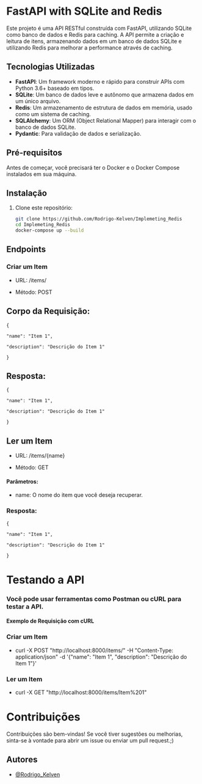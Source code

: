 # FastAPI with SQLite and Redis

Este projeto é uma API RESTful construída com FastAPI, utilizando SQLite como banco de dados e Redis para caching. A API permite a criação e leitura de itens, armazenando dados em um banco de dados SQLite e utilizando Redis para melhorar a performance através de caching.

## Tecnologias Utilizadas

- **FastAPI**: Um framework moderno e rápido para construir APIs com Python 3.6+ baseado em tipos.
- **SQLite**: Um banco de dados leve e autônomo que armazena dados em um único arquivo.
- **Redis**: Um armazenamento de estrutura de dados em memória, usado como um sistema de caching.
- **SQLAlchemy**: Um ORM (Object Relational Mapper) para interagir com o banco de dados SQLite.
- **Pydantic**: Para validação de dados e serialização.


## Pré-requisitos

Antes de começar, você precisará ter o Docker e o Docker Compose instalados em sua máquina.

## Instalação

1. Clone este repositório:

   ```bash
   git clone https://github.com/Rodrigo-Kelven/Implemeting_Redis
   cd Implemeting_Redis
   docker-compose up --build

   
## Endpoints
### Criar um Item

- URL: /items/

- Método: POST

## Corpo da Requisição:



    {

    "name": "Item 1",

    "description": "Descrição do Item 1"

    }

## Resposta:


    {

    "name": "Item 1",

    "description": "Descrição do Item 1"

    }

## Ler um Item

- URL: /items/{name}

- Método: GET

#### Parâmetros:
- name: O nome do item que você deseja recuperar.

### Resposta:



    {

    "name": "Item 1",

    "description": "Descrição do Item 1"

    }

# Testando a API

### Você pode usar ferramentas como Postman ou cURL para testar a API.
#### Exemplo de Requisição com cURL
### Criar um Item


- curl -X POST "http://localhost:8000/items/" -H "Content-Type: application/json" -d '{"name": "Item 1", "description": "Descrição do Item 1"}'

### Ler um Item

- curl -X GET "http://localhost:8000/items/Item%201"

# Contribuições
Contribuições são bem-vindas! Se você tiver sugestões ou melhorias, sinta-se à vontade para abrir um issue ou enviar um pull request.;)

## Autores
- [@Rodrigo_Kelven](https://github.com/Rodrigo-Kelven)
